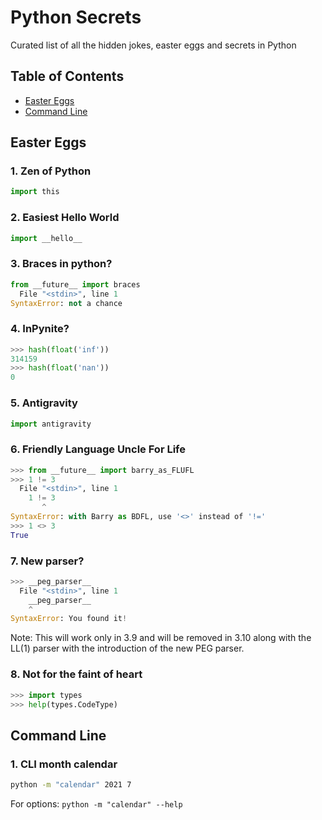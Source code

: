 # Python Secrets
Curated list of all the hidden jokes, easter eggs and secrets in Python


## Table of Contents
- [Easter Eggs](#easter-eggs)
- [Command Line](#command-line)


## Easter Eggs

### 1. Zen of Python
```py
import this
```

### 2. Easiest Hello World
```py
import __hello__
```

### 3. Braces in python?
```py
from __future__ import braces
  File "<stdin>", line 1
SyntaxError: not a chance
```

### 4. InPynite?
```py
>>> hash(float('inf'))
314159
>>> hash(float('nan'))
0
```

### 5. Antigravity
```py
import antigravity
```

### 6. Friendly Language Uncle For Life
```py
>>> from __future__ import barry_as_FLUFL
>>> 1 != 3
  File "<stdin>", line 1
    1 != 3
       ^
SyntaxError: with Barry as BDFL, use '<>' instead of '!='
>>> 1 <> 3
True
```
### 7. New parser?
```py
>>> __peg_parser__
  File "<stdin>", line 1
    __peg_parser__
    ^
SyntaxError: You found it!
```
Note: This will work only in 3.9 and will be removed in 3.10 along with the LL(1) parser with the introduction of the new PEG parser.

### 8. Not for the faint of heart
```py
>>> import types
>>> help(types.CodeType)                                          
```

## Command Line

### 1. CLI month calendar
```bash
python -m "calendar" 2021 7
``` 
For options: `python -m "calendar" --help`



